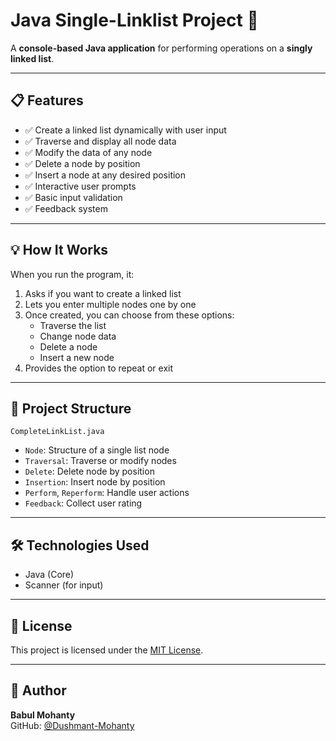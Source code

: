 # Java Single-Linklist Project 🧵

A **console-based Java application** for performing operations on a **singly linked list**.

---

## 📋 Features

- ✅ Create a linked list dynamically with user input
- ✅ Traverse and display all node data
- ✅ Modify the data of any node
- ✅ Delete a node by position
- ✅ Insert a node at any desired position
- ✅ Interactive user prompts
- ✅ Basic input validation
- ✅ Feedback system

---

## 💡 How It Works

When you run the program, it:
1. Asks if you want to create a linked list
2. Lets you enter multiple nodes one by one
3. Once created, you can choose from these options:
   - Traverse the list
   - Change node data
   - Delete a node
   - Insert a new node
4. Provides the option to repeat or exit

---

## 📂 Project Structure

```plaintext
CompleteLinkList.java
```

- `Node`: Structure of a single list node
- `Traversal`: Traverse or modify nodes
- `Delete`: Delete node by position
- `Insertion`: Insert node by position
- `Perform`, `Reperform`: Handle user actions
- `Feedback`: Collect user rating

---

## 🛠️ Technologies Used

- Java (Core)
- Scanner (for input)

---

## 📝 License

This project is licensed under the [MIT License](./LICENSE).

---

## 🙌 Author

**Babul Mohanty**  
GitHub: [@Dushmant-Mohanty](https://github.com/Dushmant-Mohanty)
